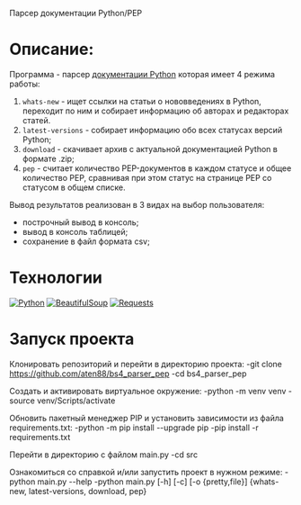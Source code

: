 Парсер документации Python/PEP

# Описание:
Программа - парсер [документации Python](https://peps.python.org/) которая имеет 4 режима работы:
1. `whats-new` - ищет ссылки на статьи о нововведениях в Python, переходит по ним и собирает информацию об авторах и редакторах статей.
2. `latest-versions` - собирает информацию обо всех статусах версий Python;
3. `download` - скачивает архив с актуальной документацией Python в формате .zip;
4. `pep` - считает количество PEP-документов в каждом статусе и общее количество PEP, сравнивая при этом статус на странице PEP со статусом в общем списке.

Вывод результатов реализован в 3 видах на выбор пользователя:
- построчный вывод в консоль;
- вывод в консоль таблицей;
- сохранение в файл формата csv;

# Технологии
[![Python](https://img.shields.io/badge/Python-3.9-3776AB?logo=python)](https://www.python.org/)
[![BeautifulSoup](https://img.shields.io/badge/BeautifulSoup4-4.9-3776AB)](https://www.crummy.com/software/BeautifulSoup/)
[![Requests](https://img.shields.io/badge/Requests-2.27-3776AB)](https://requests.readthedocs.io/)

# Запуск проекта
Клонировать репозиторий и перейти в директорию проекта:
-git clone https://github.com/aten88/bs4_parser_pep
-cd bs4_parser_pep

Cоздать и активировать виртуальное окружение:
-python -m venv venv
-source venv/Scripts/activate

Обновить пакетный менеджер PIP и установить зависимости из файла requirements.txt:
-python -m pip install --upgrade pip
-pip install -r requirements.txt

Перейти в директорию с файлом main.py
-cd src

Ознакомиться со справкой и/или запустить проект в нужном режиме:
-python main.py --help
-python main.py [-h] [-c] [-o {pretty,file}] {whats-new, latest-versions, download, pep}